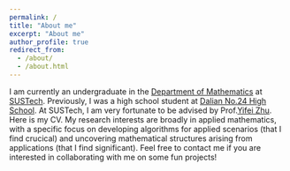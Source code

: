 ```yaml
---
permalink: /
title: "About me"
excerpt: "About me"
author_profile: true
redirect_from: 
  - /about/
  - /about.html
---
```


I am currently an undergraduate in the [Department of Mathematics](https://math.sustech.edu.cn/) at [SUSTech](https://www.sustech.edu.cn/en/). Previously, I was a high school student at [Dalian No.24 High School](https://www.dlhs24.com.cn/). At SUSTech, I am very fortunate to be advised by Prof.[Yifei Zhu](https://yifeizhu.github.io/). Here is my CV. My research interests are broadly in applied mathematics, with a specific focus on developing algorithms for applied scenarios (that I find crucical) and uncovering mathematical structures arising from applications (that I find significant). Feel free to contact me if you are interested in collaborating with me on some fun projects!

